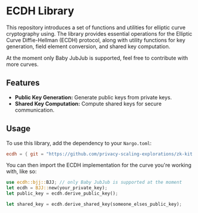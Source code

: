 # ECDH Library

This repository introduces a set of functions and utilities for elliptic curve cryptography using. The library provides essential operations for the Elliptic Curve Diffie-Hellman (ECDH) protocol, along with utility functions for key generation, field element conversion, and shared key computation.

At the moment only Baby JubJub is supported, feel free to contribute with more curves.

## Features

- **Public Key Generation:** Generate public keys from private keys.
- **Shared Key Computation:** Compute shared keys for secure communication.

## Usage

To use this library, add the dependency to your `Nargo.toml`:

```toml
ecdh = { git = "https://github.com/privacy-scaling-explorations/zk-kit.noir", tag = "ecdh-v0.0.1", directory = "packages/ecdh" }
```

You can then import the ECDH implementation for the curve you're working with, like so:

```rust
use ecdh::bjj::BJJ; // only Baby JubJub is supported at the moment
let ecdh = BJJ::new(your_private_key);
let public_key = ecdh.derive_public_key();

let shared_key = ecdh.derive_shared_key(someone_elses_public_key);
```
